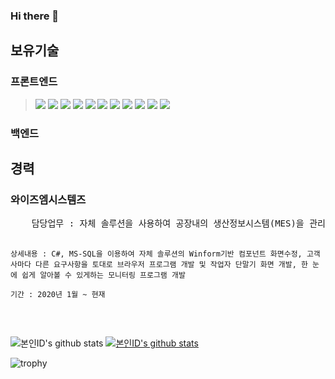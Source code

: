 ### Hi there 👋

<h2>보유기술</h2>
<div style="width:100%">
  <h3>프론트엔드</h3>
  <blockquote>
    <img src="https://img.shields.io/badge/.NET-512BD4?style=lamula&logo=dotnet&logoColor=white">
    <img src="https://img.shields.io/badge/HTML5-E34F26?style=lamula&logo=html5&logoColor=white">
    <img src="https://img.shields.io/badge/Javascript-ffb13b?style=lamula&logo=javascript&logoColor=white">
    <img src="https://img.shields.io/badge/Node.js-339933?style=lamula&logo=Node.js&logoColor=white">
    <img src="https://img.shields.io/badge/jQuery-0769AD?style=lamula&logo=jquery&logoColor=white">
    <img src="https://img.shields.io/badge/React-red?style=flat-square&logo=react&color=000">
    <img src="https://img.shields.io/badge/C Sharp-239120?style=flat-square&logo=C Sharp&color=000">
    <img src="https://img.shields.io/badge/Visual Studio-5C2D91?style=lamula&logo=visual%20studio&logoColor=white">
    <img src="https://img.shields.io/badge/Visual Studio Code-0078D4?style=lamula&logo=visual%20studio%20code&logoColor=white">
    <img src="https://img.shields.io/badge/Microsoft SQL Server-CC2927?style=lamula&logo=microsoft%20sql%20server&logoColor=white">
    <img src="https://img.shields.io/badge/Vue.js-4FC08D?style=lamula&logo=vue.js&logoColor=white">
  </blockquote>
  <h3>백엔드</h3>
  <blockquote>
  </blockquote>
</div>  

<h2>경력</h2>
<h3>와이즈엠시스템즈</h3>
  <pre>
    담당업무 : 자체 솔루션을 사용하여 공장내의 생산정보시스템(MES)을 관리
    
    상세내용 : C#, MS-SQL을 이용하여 자체 솔루션의 Winform기반 컴포넌트 화면수정, 고객사마다 다른 요구사항을 토대로 브라우저 프로그램 개발 및 작업자 단말기 화면 개발, 한 눈에 쉽게 알아볼 수 있게하는 모니터링 프로그램 개발
    
    기간 : 2020년 1월 ~ 현재
  </pre>
  
![본인ID's github stats](https://github-readme-stats.vercel.app/api?username=gkehgl1&show_icons=true)
[![본인ID's github stats](https://github-readme-stats.vercel.app/api/top-langs/?username=gkehgl1&show_icons=true&hide_border=true&title_color=004386&icon_color=004386&layout=compact)](https://github.com/gkehgl1)

![trophy](https://github-profile-trophy.vercel.app/?username=gkehgl1)


